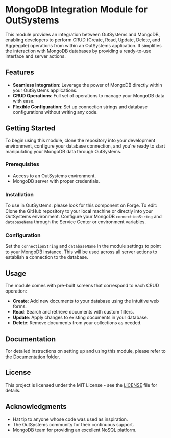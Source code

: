 # MongoDB Integration Module for OutSystems

This module provides an integration between OutSystems and MongoDB, enabling developers to perform CRUD (Create, Read, Update, Delete, and Aggregate) operations from within an OutSystems application. It simplifies the interaction with MongoDB databases by providing a ready-to-use interface and server actions.

## Features

- **Seamless Integration**: Leverage the power of MongoDB directly within your OutSystems applications.
- **CRUD Operations**: Full set of operations to manage your MongoDB data with ease.
- **Flexible Configuration**: Set up connection strings and database configurations without writing any code.

## Getting Started

To begin using this module, clone the repository into your development environment, configure your database connection, and you're ready to start manipulating your MongoDB data through OutSystems.

### Prerequisites

- Access to an OutSystems environment.
- MongoDB server with proper credentials.

### Installation

To use in OutSystems: please look for this component on Forge.
To edit: Clone the GitHub repository to your local machine or directly into your OutSystems environment. Configure your MongoDB `connectionString` and `databaseName` through the Service Center or environment variables.

### Configuration

Set the `connectionString` and `databaseName` in the module settings to point to your MongoDB instance. This will be used across all server actions to establish a connection to the database.

## Usage

The module comes with pre-built screens that correspond to each CRUD operation:

- **Create**: Add new documents to your database using the intuitive web forms.
- **Read**: Search and retrieve documents with custom filters.
- **Update**: Apply changes to existing documents in your database.
- **Delete**: Remove documents from your collections as needed.

## Documentation

For detailed instructions on setting up and using this module, please refer to the [Documentation](/docs) folder.

## License

This project is licensed under the MIT License - see the [LICENSE](LICENSE.md) file for details.

## Acknowledgments

- Hat tip to anyone whose code was used as inspiration.
- The OutSystems community for their continuous support.
- MongoDB team for providing an excellent NoSQL platform.
